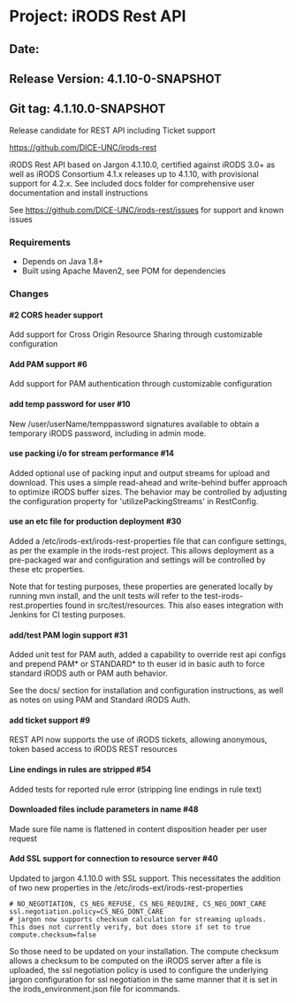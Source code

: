 # Project: iRODS Rest API
## Date: 
## Release Version: 4.1.10-0-SNAPSHOT
## Git tag: 4.1.10.0-SNAPSHOT

Release candidate for REST API including Ticket support

https://github.com/DICE-UNC/irods-rest

iRODS Rest API based on Jargon 4.1.10.0, certified against iRODS 3.0+ as well as iRODS Consortium 4.1.x releases up to 4.1.10, with provisional support for 4.2.x.  See included docs folder for comprehensive user documentation and install instructions

See https://github.com/DICE-UNC/irods-rest/issues for support and known issues


### Requirements

* Depends on Java 1.8+
* Built using Apache Maven2, see POM for dependencies
	
### Changes

#### #2 CORS header support

Add support for Cross Origin Resource Sharing through customizable configuration

#### Add PAM support #6

Add support for PAM authentication through customizable configuration

#### add temp password for user #10

New /user/userName/temppassword signatures available to obtain a temporary iRODS password, including in admin mode.

#### use packing i/o for stream performance #14

Added optional use of packing input and output streams for upload and download.  This uses a simple read-ahead and write-behind buffer approach to optimize iRODS buffer sizes.  The behavior may be controlled by adjusting the configuration property for 'utilizePackingStreams' in RestConfig.

#### use an etc file for production deployment #30

Added a /etc/irods-ext/irods-rest-properties file that can configure settings, as per the example in the irods-rest project.  This allows deployment as a pre-packaged war and configuration and settings will be controlled by these etc properties.

Note that for testing purposes, these properties are generated locally by running mvn install, and the unit tests will refer to the test-irods-rest.properties found in src/test/resources.  This also eases integration with Jenkins for CI testing purposes.

####  add/test PAM login support #31 

Added unit test for PAM auth, added a capability to override rest api configs and prepend PAM* or STANDARD* to th euser id
in basic auth to force standard iRODS auth or PAM auth behavior.

See the docs/ section for installation and configuration instructions, as well as notes on using PAM and Standard iRODS Auth.

#### add ticket support #9

REST API now supports the use of iRODS tickets, allowing anonymous, token based access to iRODS REST resources

#### Line endings in rules are stripped #54

Added tests for reported rule error (stripping line endings in rule text)

#### Downloaded files include parameters in name #48

Made sure file name is flattened in content disposition header per user request

#### Add SSL support for connection to resource server #40

Updated to jargon 4.1.10.0 with SSL support.  This necessitates the addition of two new properties in the /etc/irods-ext/irods-rest-properties

```
# NO_NEGOTIATION, CS_NEG_REFUSE, CS_NEG_REQUIRE, CS_NEG_DONT_CARE
ssl.negotiation.policy=CS_NEG_DONT_CARE
# jargon now supports checksum calculation for streaming uploads.  This does not currently verify, but does store if set to true
compute.checksum=false

```

So those need to be updated on your installation.  The compute checksum allows a checksum to be computed on the iRODS server after a file is uploaded, the ssl negotiation policy is used to configure the underlying jargon configuration for ssl negotiation in the same manner that it is set in the irods_environment.json file for icommands.